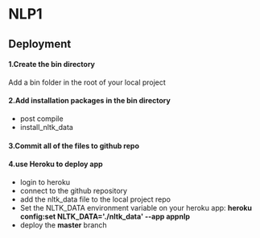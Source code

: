 # NLP1

## Deployment

#### 1.Create the bin directory 

Add a bin folder in the root of your local project

#### 2.Add installation packages in the bin directory

- post compile 
- install_nltk_data

#### 3.Commit all of the files to github repo

#### 4.use Heroku to deploy app

- login to heroku 
- connect to the github repository
- add the nltk_data file to the local project repo
- Set the NLTK_DATA environment variable on your heroku app: **heroku config:set NLTK_DATA='./nltk_data' --app appnlp**
- deploy the **master** branch 
